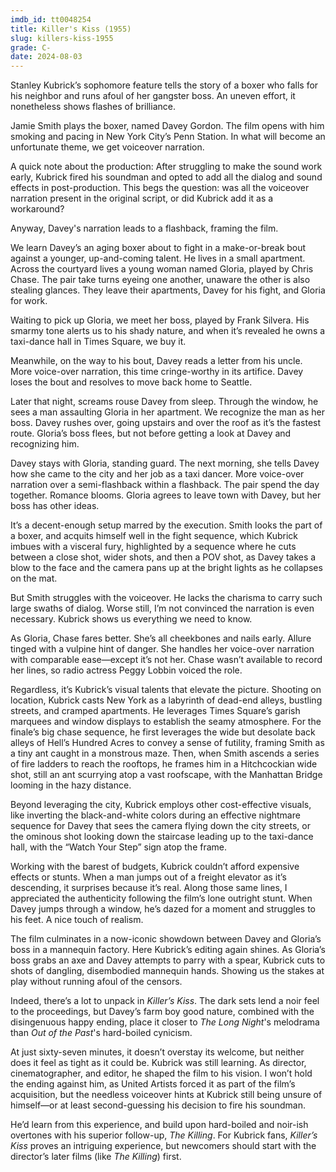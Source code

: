 ```yaml
---
imdb_id: tt0048254
title: Killer's Kiss (1955)
slug: killers-kiss-1955
grade: C-
date: 2024-08-03
---
```


Stanley Kubrick’s sophomore feature tells the story of a boxer who falls for his neighbor and runs afoul of her gangster boss. An uneven effort, it nonetheless shows flashes of brilliance.

<!-- end -->

Jamie Smith plays the boxer, named Davey Gordon. The film opens with him smoking and pacing in New York City’s Penn Station. In what will become an unfortunate theme, we get voiceover narration.

A quick note about the production: After struggling to make the sound work early, Kubrick fired his soundman and opted to add all the dialog and sound effects in post-production. This begs the question: was all the voiceover narration present in the original script, or did Kubrick add it as a workaround?

Anyway, Davey's narration leads to a flashback, framing the film.

We learn Davey’s an aging boxer about to fight in a make-or-break bout against a younger, up-and-coming talent. He lives in a small apartment. Across the courtyard lives a young woman named Gloria, played by Chris Chase. The pair take turns eyeing one another, unaware the other is also stealing glances. They leave their apartments, Davey for his fight, and Gloria for work.

Waiting to pick up Gloria, we meet her boss, played by Frank Silvera. His smarmy tone alerts us to his shady nature, and when it’s revealed he owns a taxi-dance hall in Times Square, we buy it.

Meanwhile, on the way to his bout, Davey reads a letter from his uncle. More voice-over narration, this time cringe-worthy in its artifice. Davey loses the bout and resolves to move back home to Seattle.

Later that night, screams rouse Davey from sleep. Through the window, he sees a man assaulting Gloria in her apartment. We recognize the man as her boss. Davey rushes over, going upstairs and over the roof as it’s the fastest route. Gloria’s boss flees, but not before getting a look at Davey and recognizing him.

Davey stays with Gloria, standing guard. The next morning, she tells Davey how she came to the city and her job as a taxi dancer. More voice-over narration over a semi-flashback within a flashback. The pair spend the day together. Romance blooms. Gloria agrees to leave town with Davey, but her boss has other ideas.

It’s a decent-enough setup marred by the execution. Smith looks the part of a boxer, and acquits himself well in the fight sequence, which Kubrick imbues with a visceral fury, highlighted by a sequence where he cuts between a close shot, wider shots, and then a POV shot, as Davey takes a blow to the face and the camera pans up at the bright lights as he collapses on the mat.

But Smith struggles with the voiceover. He lacks the charisma to carry such large swaths of dialog. Worse still, I’m not convinced the narration is even necessary. Kubrick shows us everything we need to know.

As Gloria, Chase fares better. She’s all cheekbones and nails early. Allure tinged with a vulpine hint of danger. She handles her voice-over narration with comparable ease—except it’s not her. Chase wasn’t available to record her lines, so radio actress Peggy Lobbin voiced the role.

Regardless, it’s Kubrick’s visual talents that elevate the picture. Shooting on location, Kubrick casts New York as a labyrinth of dead-end alleys, bustling streets, and cramped apartments. He leverages Times Square’s garish marquees and window displays to establish the seamy atmosphere. For the finale’s big chase sequence, he first leverages the wide but desolate back alleys of Hell’s Hundred Acres to convey a sense of futility, framing Smith as a tiny ant caught in a monstrous maze. Then, when Smith ascends a series of fire ladders to reach the rooftops, he frames him in a Hitchcockian wide shot, still an ant scurrying atop a vast roofscape, with the Manhattan Bridge looming in the hazy distance.

Beyond leveraging the city, Kubrick employs other cost-effective visuals, like inverting the black-and-white colors during an effective nightmare sequence for Davey that sees the camera flying down the city streets, or the ominous shot looking down the staircase leading up to the taxi-dance hall, with the “Watch Your Step” sign atop the frame.

Working with the barest of budgets, Kubrick couldn’t afford expensive effects or stunts. When a man jumps out of a freight elevator as it’s descending, it surprises because it’s real. Along those same lines, I appreciated the authenticity following the film’s lone outright stunt. When Davey jumps through a window, he’s dazed for a moment and struggles to his feet. A nice touch of realism.

The film culminates in a now-iconic showdown between Davey and Gloria’s boss in a mannequin factory. Here Kubrick’s editing again shines. As Gloria’s boss grabs an axe and Davey attempts to parry with a spear, Kubrick cuts to shots of dangling, disembodied mannequin hands. Showing us the stakes at play without running afoul of the censors.

Indeed, there’s a lot to unpack in _Killer’s Kiss_. The dark sets lend a noir feel to the proceedings, but Davey’s farm boy good nature, combined with the disingenuous happy ending, place it closer to <span data-imdb-id="tt0039581">_The Long Night_</span>'s melodrama than <span data-imdb-id="tt0039689">_Out of the Past_</span>'s hard-boiled cynicism.

At just sixty-seven minutes, it doesn’t overstay its welcome, but neither does it feel as tight as it could be. Kubrick was still learning. As director, cinematographer, and editor, he shaped the film to his vision. I won’t hold the ending against him, as United Artists forced it as part of the film’s acquisition, but the needless voiceover hints at Kubrick still being unsure of himself—or at least second-guessing his decision to fire his soundman.

He’d learn from this experience, and build upon hard-boiled and noir-ish overtones with his superior follow-up, <span data-imdb-id="tt0049406">_The Killing_</span>. For Kubrick fans, _Killer’s Kiss_ proves an intriguing experience, but newcomers should start with the director’s later films (like _The Killing_) first.
